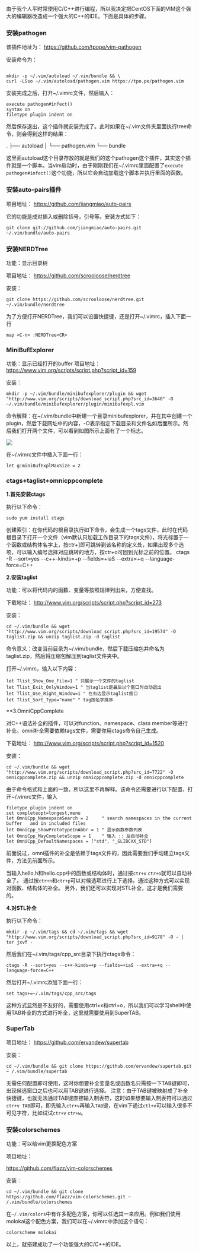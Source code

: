 ﻿由于我个人平时常使用C/C++进行编程，所以我决定把CentOS下面的VIM这个强大的编辑器改造成一个强大的C++的IDE。下面是具体的步骤。

### 安装pathogen
该插件地址为：
https://github.com/tpope/vim-pathogen

安装命令为：
```

mkdir -p ~/.vim/autoload ~/.vim/bundle && \
curl -LSso ~/.vim/autoload/pathogen.vim https://tpo.pe/pathogen.vim
```

安装完成之后，打开~/.vimrc文件，然后输入：
```
execute pathogen#infect()
syntax on
filetype plugin indent on
```
然后保存退出，这个插件就安装完成了。此时如果在~/.vim文件夹里面执行tree命令，则会得到这样的结果：


.
├── autoload
│   └── pathogen.vim
└── bundle

这里面autoload这个目录存放的就是我们的这个pathogen这个插件，其实这个插件就是一个脚本。当vim启动时，由于刚刚我们在~/.vimrc里面配置了`execute pathogen#infect()`这个功能，所以它会自动加载这个脚本并执行里面的函数。

### 安装auto-pairs插件

项目地址：
https://github.com/jiangmiao/auto-pairs

它的功能是成对插入或删除括号，引号等。安装方式如下：

```
git clone git://github.com/jiangmiao/auto-pairs.git ~/.vim/bundle/auto-pairs
```

### 安装NERDTree

功能：显示目录树

项目地址：
https://github.com/scrooloose/nerdtree

安装：
```
git clone https://github.com/scrooloose/nerdtree.git ~/.vim/bundle/nerdtree
```
为了方便打开NERDTree，我们可以设置快捷键，还是打开~/.vimrc，插入下面一行
```
map <C-n> :NERDTree<CR>
```

### MiniBufExplorer
功能：显示已经打开的buffer
项目地址：
https://www.vim.org/scripts/script.php?script_id=159

安装：
```
mkdir -p ~/.vim/bundle/minibufexplorer/plugin && wget "http://www.vim.org/scripts/download_script.php?src_id=3640" -O ~/.vim/bundle/minibufexplorer/plugin/minibufexpl.vim
```
命令解释：在~/.vim/bundle中新建一个目录minibufexplorer，并在其中创建一个plugin，然后下载网址中的内容，-O表示指定下载目录和文件名如后面所示。然后我们打开两个文件，可以看到如图所示上面有了一个标志。

![](assets/minibufexplorer.png)

在~/.vimrc文件中插入下面一行：

```
let g:miniBufExplMaxSize = 2
```

### ctags+taglist+omnicppcomplete

**1.首先安装ctags**

执行以下命令：
```
sudo yum install ctags
```

创建索引：在你代码的根目录执行如下命令，会生成一个tags文件，此时在代码根目录下打开一个文件（vim默认只加载工作目录下的tags文件），将光标置于一个函数或结构体名字上，按ctr+]即可跳转到该名称的定义处，如果出现多个选项，可以输入编号选择对应跳转的地方，按ctr+o可回到光标之前的位置。
ctags -R --sort=yes --c++-kinds=+p --fields=+iaS --extra=+q --language-force=C++

**2.安装taglist**

功能：可以将代码内的函数、变量等按照规律列出来，方便查找。

下载地址：
http://www.vim.org/scripts/script.php?script_id=273

安装：
```
cd ~/.vim/bundle && wget "http://www.vim.org/scripts/download_script.php?src_id=19574" -O taglist.zip && unzip taglist.zip -d taglist
```
命令意义：改变当前目录为~/.vim/bundle，然后下载压缩包并命名为taglist.zip，然后将压缩包解压到taglist文件夹中。

打开~/.vimrc，输入以下内容：

```
let Tlist_Show_One_File=1 " 只展示一个文件的taglist
let Tlist_Exit_OnlyWindow=1 " 当taglist是最后以个窗口时自动退出
let Tlist_Use_Right_Window=1 " 在右边显示taglist窗口
let Tlist_Sort_Type="name" " tag按名字排序
```


**3.OmniCppComplete

对C++语法补全的插件，可以对function、namespace、class member等进行补全。omni补全需要依赖tags文件，需要你用ctags命令自己生成。

下载地址：
http://www.vim.org/scripts/script.php?script_id=1520

安装：
```
cd ~/.vim/bundle && wget "http://www.vim.org/scripts/download_script.php?src_id=7722" -O omnicppcomplete.zip && unzip omnicppcomplete.zip -d omnicppcomplete
```
由于命令格式和上面的一致，所以这里不再解释。该命令还需要进行以下配置，打开~/.vimrc文件，输入

```
filetype plugin indent on
set completeopt=longest,menu
let OmniCpp_NamespaceSearch = 2     " search namespaces in the current buffer   and in included files
let OmniCpp_ShowPrototypeInAbbr = 1 " 显示函数参数列表
let OmniCpp_MayCompleteScope = 1    " 输入 :: 后自动补全
let OmniCpp_DefaultNamespaces = ["std", "_GLIBCXX_STD"]
```

前面说过，omni插件的补全是依赖于tags文件的，因此需要我们手动建立tags文件，方法见前面所示。


当输入hello.h和hello.cpp中的函数或结构体时，通过按`ctr+x` `ctr+o`就可以自动补全了。
通过按`ctr+n`和`ctr+p`可以对候选项进行上下选择。通过这种方式可以实现对函数、结构体的补全。
另外，我们还可以实现对STL补全，这才是我们需要的。

**4.对STL补全**

执行以下命令：

```
mkdir -p ~/.vim/tags && cd ~/.vim/tags && wget "http://www.vim.org/scripts/download_script.php?src_id=9178" -O - | tar jxvf -
```
然后我们在~/.vim/tags/cpp_src目录下执行ctags命令：
```
ctags -R --sort=yes --c++-kinds=+p --fields=+iaS --extra=+q --language-force=C++
```

然后打开~/.vimrc添加下面一行：
```
set tags+=~/.vim/tags/cpp_src/tags
```
这种方式显然是不友好的，需要使用ctrl+x和ctrl+o，所以我们可以学习shell中使用TAB补全的方式进行补全，这里就需要使用到SuperTAB。

### SuperTab

项目地址：
https://github.com/ervandew/supertab

安装：

```
cd ~/.vim/bundle && git clone https://github.com/ervandew/supertab.git ~ /.vim/bundle/supertab
```

无需任何配置即可使用，这时你想要补全变量名或函数名只需按一下TAB键即可，出现候选窗口之后也可以用TAB键进行选择。
注意：由于TAB键被映射成了补全快捷键，也就无法通过TAB键直接输入制表符，这时如果想要输入制表符可以通过`ctr+v TAB`即可，即先输入`ctr+v`再输入`TAB`键，在vim下通过`ctl+v`可以输入很多不可见字符，比如试试`ctr+v` `ctr+w`。

### 安装colorschemes

功能：可以给vim更换配色方案

项目地址：

https://github.com/flazz/vim-colorschemes

安装：
```
cd ~/.vim/bundle && git clone 
https://github.com/flazz/vim-colorschemes.git ~ /.vim/bundle/colorschemes
```
在`~/.vim/colors`中有许多配色方案，你可以任选其一来应用。例如我们使用molokai这个配色方案，我们可以在~/.vimrc中添加这个语句：
```
colorscheme molokai
```

以上，就搭建成功了一个功能强大的C/C++的IDE。